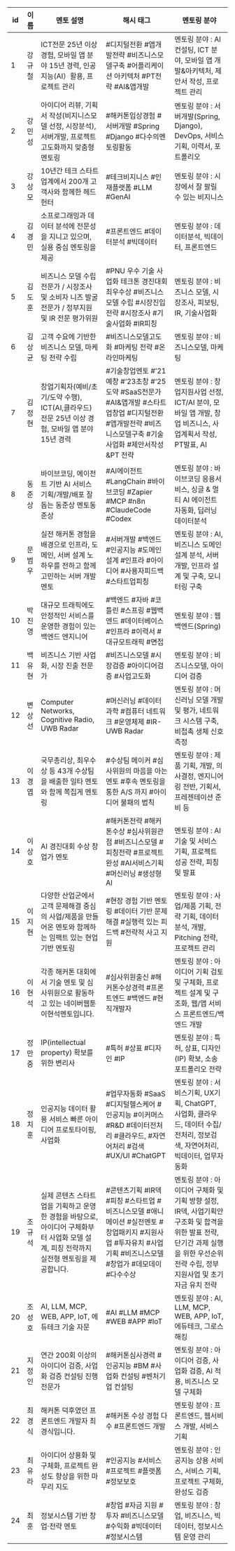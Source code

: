 |id|이  름|멘토 설명|해시 태그|멘토링 분야|
|-|-|-|-|-|
|1|강규철|ICT전문 25년 이상 경험, 모바일 앱 분야 15년 경력, 인공지능(AI）활용, 프로젝트 관리|#디지털전환 #앱개발전략 #비즈니스모델구축 #어플리케이션 아키텍처 #PT전략 #AI&앱개발|멘토링 분야 : AI 컨설팅, ICT 분야, 모바일 앱 개발&아키텍처, 제안서 작성, 프로젝트 관리|
|2|강민성|아이디어 리뷰, 기획서 작성(비지니스모델 선정, 시장분석), 서버개발, 프로젝트 고도화까지 맞춤형 멘토링|#해커톤입상경험 #서버개발 #Spring #Django #다수의멘토링활동|멘토링 분야 : 서버개발(Spring, Django), DevOps, 서비스 기획, 이력서, 포트폴리오|
|3|강상모|10년간 테크 스타트업계에서 200개 고객사와 함께한 헤드헌터|#테크비지니스 #인재플랫폼 #LLM #GenAI|멘토링 분야 : 시장에서 잘 팔릴 수 있는 비지니스|
|4|김경민|소프로그래밍과 데이터 분석에 전문성을 지니고 있으며, 실용 중심 멘토링을 제공|#프론트엔드 #데이터분석 #빅데이터|멘토링 분야 : 데이터분석, 빅데이터, 프론트엔드|
|5|김도훈|비즈니스 모델 수립 전문가 / 시장조사 및 소비자 니즈 발굴 전문가 / 정부지원 및 IR 전문 평가위원|#PNU 우수 기술 사업화 테크톤 경진대회 최우수상 #비즈니스 모델 수립 #시장진입 전략 #시장조사 #기술사업화 #IR피칭|멘토링 분야 : 비즈니스 모델, 시장조사, 피보팅, IR, 기술사업화|
|6|김상균|고객 수요에 기반한 비즈니스 모델, 마케팅 전략 수립|#비즈니스모델고도화 #마케팅 전략 #온라인마케팅|멘토링 분야 : 비즈니스모델, 마케팅|
|7|김정현|창업기획자(예비/초기/도약 수행), ICT(AI,클라우드) 전문 25년 이상 경험, 모바일 앱 분야 15년 경력|#기술창업멘토 #’21예창 #‘23초창 #‘25도약 #SaaS전문가 #AI&앱개발 #스타트업창업 #디지털전환 #앱개발전략 #비즈니스모델구축 #기술사업화 #제안서작성&PT 전략|멘토링 분야 : 창업지원사업 선정, ICT/AI 분야, 모바일 앱 개발, 창업 비즈니스, 사업계획서 작성, PT발표, AI|
|8|동준상|바이브코딩, 에이전트 기반 AI 서비스 기획/개발/배포 잘 돕는 동준상 멘토동준상|#AI에이전트 #LangChain #바이브코딩 #Zapier #MCP #n8n #ClaudeCode #Codex|멘토링 분야 : 바이브코딩 응용서비스, 싱글 & 멀티 AI 에이전트 자동화, 딥러닝 데이터분석|
|9|문범우|실전 해커톤 경험을 배경으로 인프라, 도메인, 서버 설계 노하우를 전하고 함께 고민하는 서버 개발 멘토|#서버개발 #백엔드 #인공지능 #도메인설계 #인프라 #아이디어 #사용자피드백 #스타트업피칭|멘토링 분야 : AI, 비즈니스 도메인 설계 분석, 서버개발, 인프라 설계 및 구축, 모니터링 구축|
|10|박진영|대규모 트래픽에도 안정적인 서비스를 운영한 경험이 있는 백엔드 엔지니어|#백엔드 #자바 #코틀린 #스프링 #웹백엔드 #데이터베이스 #인프라 #이력서 #대규모트래픽 #면접|멘토링 분야 : 웹 백엔드(Spring)|
|11|백유현|비즈니스 기반 사업화, 시장 진출 전문가|#비즈니스모델 #시장검증 #아이디어검증 #사업고도화|멘토링 분야 : 비즈니스모델, 아이디어 검증|
|12|변상선|Computer Networks, Cognitive Radio, UWB Radar|#머신러닝 #데이터 과학 #컴퓨터 네트워크 #운영체제 #IR-UWB Radar|멘토링 분야 : 머신러닝 모델 개발 및 평가, 네트워크 시스템 구축, 비접촉 생체 신호 측정|
|13|이경엽|국무총리상, 최우수상 등 43개 수상팀을 배출한 일타 멘토와 함께 쪽집게 멘토링|#수상팀 메이커 #심사위원의 마음을 아는 멘토 #후속 멘토링을 통한 A/S 까지 #아이디어 불패의 법칙|멘토링 분야 : 제품 기획, 개발, 의사결정, 엔지니어링 전반, 기획서, 프레젠테이션 준비 등|
|14|이상호|AI 경진대회 수상 창업가 멘토|#해커톤전략 #해커톤수상 #심사위원관점 #비즈니스모델 #피칭전략 #프로젝트완성 #AI서비스기획 #머신러닝 #생성형AI|멘토링 분야 : AI 기술 및 서비스 기획, 프로젝트 성공 전략, 피칭 및 발표|
|15|이지현|다양한 산업군에서 고객 문제해결 중심의 사업/제품을 만들어온 멘토와 함께하는 임팩트 있는 현업 기반 멘토링|#현장 경험 기반 멘토링 #데이터 기반 문제해결 #실행력 있는 피드백 #전략적 사고 지원|멘토링 분야 : 사업/제품 기획, 전략 기획, 데이터 분석, 개발, Pitching 전략, 프로젝트 관리|
|16|이현석|각종 해커톤 대회에서 기술 멘토 및 심사위원으로 활동하고 있는 네이버웹툰 이현석멘토입니다.|#심사위원출신 #해커톤수상경력 #프론트엔드 #백엔드 #현직개발자|멘토링 분야 : 아이디어 기획 검토 및 구체화, 프로젝트 설계 및 구조화, 웹/앱 서비스 프론트엔드/백엔드 개발|
|17|정만중|IP(intellectual property) 확보를 위한 변리사|#특허 #상표 #디자인 #IP|멘토링 분야 : 특허, 상표, 디자인 (IP) 확보, 소송 포트폴리오 전략|
|18|정치훈|인공지능 데이터 활용 서비스 빠른 아이디어 프로토타이핑, 사업화|#업무자동화 #SaaS #디지털헬스케어 #인공지능 #이커머스 #R&D #데이터전처리 #클라우드, #자연어처리 #검색 #UX/UI #ChatGPT|멘토링 분야 : 서비스기획, UX기획, ChatGPT, 사업화, 클라우드, 데이터 수집/전처리, 정보검색, 자연어처리, 빅데이터, 업무자동화|
|19|조규석|실제 콘텐츠 스타트업을 기획하고 운영한 경험을 바탕으로, 아이디어 구체화부터 사업화 모델 설계, 피칭 전략까지 실전형 멘토링을 제공합니다.|#콘텐츠기획 #IR덱 #피칭 #스타트업 #비즈니스모델 #애니메이션 #실전멘토 #창업패키지 #지원사업 #투자유치 #사업기획 #비즈니스모델 #창업가 #데모데이 #다수수상|멘토링 분야 : 아이디어 구체화 및 기획 방향 설정, IR덱, 사업기획안 구조화 및 합격을 위한 발표 전략, 단기간 과제 실행을 위한 우선순위 전략 수립, 정부지원사업 및 초기 자금 유치 전략|
|20|조성호|AI, LLM, MCP, WEB, APP, IoT, 에듀테크 기술 자문|#AI #LLM #MCP #WEB #APP #IoT|멘토링 분야 : AI, LLM, MCP, WEB, APP, IoT, 에듀테크, 그로스해킹|
|21|지정인|연간 200회 이상의 아이디어 검증, 사업화 검증 컨설팅 진행 전문가|#해커톤심사경력 #인공지능 #BM #사업화 컨설팅 #벤처기업 컨설팅|멘토링 분야 : 아이디어 검증, 사업화 검증, AI 적용, 비즈니스 모델 구체화|
|22|최경식|해커톤 덕후였던 프론트엔드 개발자 최경식입니다.|#해커톤 수상 경험 다수 #프론트엔드 개발|멘토링 분야 : 프론트엔드, 웹서비스 개발, 서비스기획|
|23|최유라|아이디어 상용화 및 구체화, 프로젝트 완성도 향상을 위한 마무리 지도|#인공지능 #서비스 #프로젝트 #플랫폼 #정보보호|멘토링 분야 : 인공지능 상용 서비스, 서비스 기획, 프로젝트 구체화, 완성도 검증|
|24|최훈|정보시스템 기반 창업·전략 멘토|#창업 #자금 지원 #투자 #비즈니스모델 #수익화 #빅데이터 #정보시스템|멘토링 분야 : 창업, 비즈니스, 빅데이터, 정보시스템 운영 관리|
